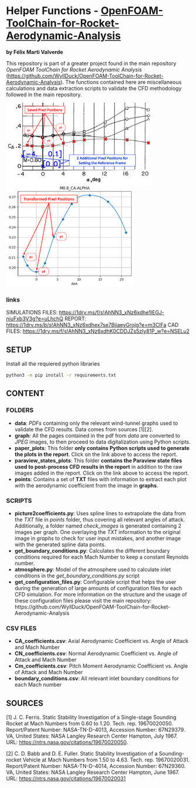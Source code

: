 # Helper Functions - <a href="https://www.example.com/my great page">OpenFOAM-ToolChain-for-Rocket-Aerodynamic-Analysis</a>
__by Félix Marti Valverde__

This repository is part of a greater project found in the main repository _OpenFOAM ToolChain for Rocket Aerodynamic Analysis_ (https://github.com/WyllDuck/OpenFOAM-ToolChain-for-Rocket-Aerodynamic-Analysis). The functions contained here are miscellaneous calculations and data extraction scripts to validate the CFD methodology followed in the main repository.

<p float="left">
  <img src="M0.8_CA-ALPHA_subsonic_transonic_page-0001.png" alt="Image 2" width="400" />
  <img src="M0.8_CA-ALPHA.png" alt="Image 1" width="350" />
</p>

### links

SIMULATIONS FILES: https://1drv.ms/f/s!AhNN3_xNz6xdhe1IEGJ-niuFxb3V3g?e=uLhchQ
REPORT: https://1drv.ms/b/s!AhNN3_xNz6xdhex7se7BjiaeyGrojg?e=m3ClFa
CAD FILES: https://1drv.ms/f/s!AhNN3_xNz6xdhK0CDDJZs5zly81P_w?e=NSELu2

## SETUP

Install all the requiered python libraries 
```bash
python3 -m pip install -r requirements.txt
```

## CONTENT

### FOLDERS

<ul>
  <li><b>data</b>: <i>PDFs</i> containing only the relevant wind-tunnel graphs used to validate the CFD results. Data comes from sources [1][2].</li>
  
  <li><b>graph</b>: All the pages contained in the pdf from <i>data</i> are converted to <i>JPEG</i> images, to then proceed to data digitalization using Python scripts.</li>
  
  <li><b>paper_plots</b>: This folder <b>only contains Python scripts used to generate the plots in the report</b>. Click on the link above to access the report.</li>
  
  <li><b>paraview_states_plots</b>: This folder <b>contains the Paraview state files used to post-process CFD results in the report</b> in addition to the raw images added in the report. Click on the link above to access the report.</li>
  
  <li><b>points</b>: Contains a set of <b>TXT</b> files with information to extract each plot with the aerodynamic coefficient from the image in <b>graphs</b>.</li>

</ul>

### SCRIPTS

<ul>
  <li><b>picture2coefficients.py</b>: Uses spline lines to extrapolate the data from the <i>TXT</i> file in <i>points</i> folder, thus covering all relevant angles of attack. Additionally, a folder named <i>check_images</i> is generated containing 2 images per graph. One overlaying the <i>TXT</i> information to the original image in <i>graphs</i> to check for user input mistakes, and another image with the generated spline data points.</li>  

  <li><b>get_boundary_conditions.py</b>: Calculates the different boundary conditions required for each Mach Number to keep a constant Reynolds number.</li>
  
  <li><b>atmosphere.py</b>: Model of the atmosphere used to calculate inlet conditions in the <i>get_boundary_conditions.py</i> script</li>
  
  <li><b>get_configuration_files.py</b>: Configurable script that helps the user during the generation of large amounts of configuration files for each CFD simulation. For more information on the structure and the usage of these configuration files please visit the main repository: https://github.com/WyllDuck/OpenFOAM-ToolChain-for-Rocket-Aerodynamic-Analysis </li>
</ul>

### CSV FILES

<ul>
  <li><b>CA_coefficients.csv</b>: Axial Aerodynamic Coefficient vs. Angle of Attack and Mach Number</li>
  
  <li><b>CN_coefficients.csv</b>: Normal Aerodynamic Coefficient vs. Angle of Attack and Mach Number</li>
  
  <li><b>Cm_coefficients.csv</b>: Pitch Moment Aerodynamic Coefficient vs. Angle of Attack and Mach Number</li>
  
  <li><b>boundary_conditions.csv</b>: All relevant inlet boundary conditions for each Mach number</li>
  
</ul>

## SOURCES

[1] J. C. Ferris. Static Stability Investigation of a Single-stage Sounding Rocket at Mach Numbers from 0.60 to 1.20. Tech. rep. 19670020050. Report/Patent Number: NASA-TN-D-4013, Accession Number: 67N29379. VA, United States: NASA Langley Research Center Hampton, July 1967. URL: https://ntrs.nasa.gov/citations/19670020050.

[2] C. D. Babb and D. E. Fuller. Static Stability Investigation of a Sounding-rocket Vehicle at Mach Numbers from 1.50 to 4.63. Tech. rep. 19670020031. Report/Patent Number: NASA-TN-D-4014, Accession Number: 67N29360. VA, United States: NASA Langley Research Center Hampton, June 1967. URL: https://ntrs.nasa.gov/citations/19670020031
